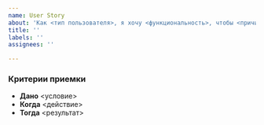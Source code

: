 ```yaml
---
name: User Story
about: 'Как <тип пользователя>, я хочу <функциональность>, чтобы <причина>.  '
title: ''
labels: ''
assignees: ''

---
```


### Критерии приемки  
- **Дано** <условие>  
- **Когда** <действие>  
- **Тогда** <результат>
